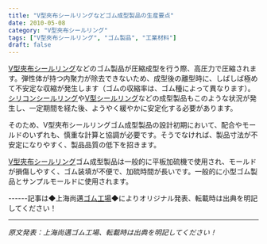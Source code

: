 ```yaml
---
title: "V型夾布シールリングなどゴム成型製品の生産要点"
date: 2010-05-08
category: "V型夾布シールリング"
tags: ["V型夾布シールリング", "ゴム製品", "工業材料"]
draft: false
---
```


[V型夾布シールリング](http://www.smpolymer.com/vxingjiabumifengquan/)などのゴム製品が圧縮成型を行う際、高圧力で圧縮されます。弾性体が持つ内聚力が除去できないため、成型後の離型時に、しばしば極めて不安定な収縮が発生します（ゴムの収縮率は、ゴム種によって異なります）。[シリコンシールリング](http://www.smpolymer.com/)や[V型シールリング](http://www.smpolymer.com/)などの成型製品もこのような状況が発生し、一定期間を経た後、ようやく緩やかに安定化する必要があります。

そのため、V型夾布シールリングゴム成型製品の設計初期において、配合やモールドのいずれも、慎重な計算と協調が必要です。そうでなければ、製品寸法が不安定になりやすく、製品品質の低下を招きます。

[V型夾布シールリング](http://www.smpolymer.com/vxingjiabumifengquan/)ゴム成型製品は一般的に平板加硫機で使用され、モールドが損傷しやすく、ゴム装填が不便で、加硫時間が長いです。一般的に小型ゴム製品とサンプルモールドに使用されます。

------記事は◆上海尚邁[ゴム工場](http://www.smpolymer.com/)◆によりオリジナル発表、転載時は出典を明記してください！

---

*原文発表：上海尚邁ゴム工場、転載時は出典を明記してください！*